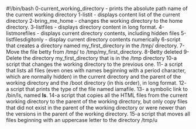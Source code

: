 #!/bin/bash
0-current_working_directory - prints the absolute path name of the current working directory
1-listit - displays content list of the current directory
2-bring_me_home - changes the working directory to the home directory.
3-listfiles - displays directory content in long format.
4-listmorefiles - displays current directory contents, including hidden files
5-listfilesdigitonly - display current directory contents numerically
6-script that creates a directory named my_first_directory in the /tmp/ directory.
7-Move the file betty from /tmp/ to /tmp/my_first_directory.
8-Betty deleted
9-Delete the directory my_first_directory that is in the /tmp directory
10-a script that changes the working directory to the previous one.
11- a script that lists all files (even ones with names beginning with a period character, which are normally hidden) in the current directory and the parent of the working directory and the /boot directory (in this order), in long format.
12- a script that prints the type of the file named iamafile.
13- a symbolic link to /bin/ls, named __ls__.
14-a script that copies all the HTML files from the current working directory to the parent of the working directory, but only copy files that did not exist in the parent of the working directory or were newer than the versions in the parent of the working directory.
15-a script that moves all files beginning with an uppercase letter to the directory /tmp/u

